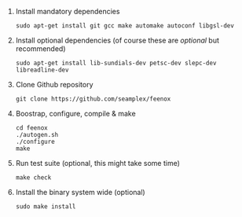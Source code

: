  1. Install mandatory dependencies

    ```{.terminal style=terminal}
    sudo apt-get install git gcc make automake autoconf libgsl-dev
    ```

 2. Install optional dependencies (of course these are _optional_ but recommended)
 
    ```{.terminal style=terminal}
    sudo apt-get install lib-sundials-dev petsc-dev slepc-dev libreadline-dev
    ```

 3. Clone Github repository
 
    ```{.terminal style=terminal}
    git clone https://github.com/seamplex/feenox
    ```

 4. Boostrap, configure, compile & make
 
    ```{.terminal style=terminal}
    cd feenox
    ./autogen.sh
    ./configure
    make
    ```

 5. Run test suite (optional, this might take some time)
 
    ```{.terminal style=terminal}
    make check
    ```

 6. Install the binary system wide (optional)
 
    ```{.terminal style=terminal}
    sudo make install
    ```
